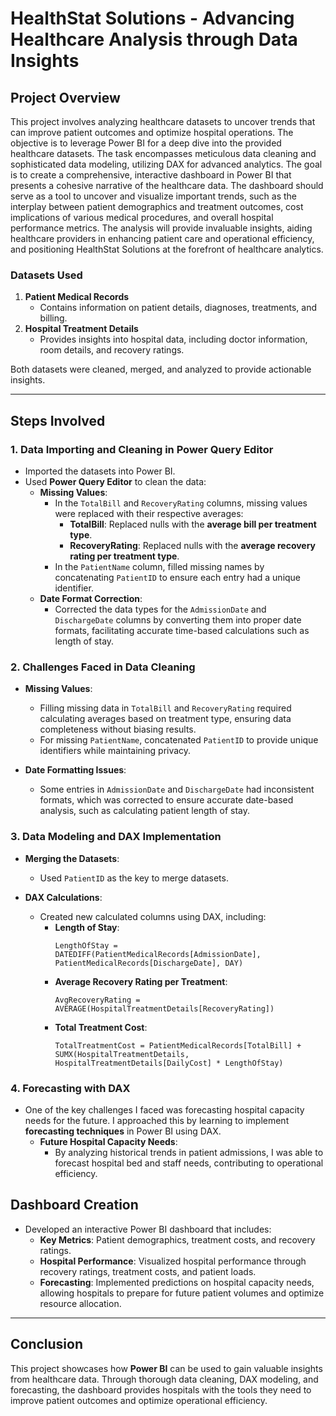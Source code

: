 #  HealthStat Solutions - Advancing Healthcare Analysis through Data Insights

## **Project Overview**

This project involves analyzing healthcare datasets to uncover trends that can improve patient outcomes and optimize hospital operations. The objective is to leverage Power BI for a deep dive into the provided healthcare datasets. The task encompasses meticulous data cleaning and sophisticated data modeling, utilizing DAX for advanced analytics. 
The goal is to create a comprehensive, interactive dashboard in Power BI that presents a cohesive narrative of the healthcare data. The dashboard should serve as a tool to uncover and visualize important trends, such as the interplay between patient demographics and treatment outcomes, cost implications of various medical procedures, and overall hospital performance metrics. 
The analysis will provide invaluable insights, aiding healthcare providers in enhancing patient care and operational efficiency, and positioning HealthStat Solutions at the forefront of healthcare analytics.

### **Datasets Used**

1. **Patient Medical Records**
   - Contains information on patient details, diagnoses, treatments, and billing.
2. **Hospital Treatment Details**
   - Provides insights into hospital data, including doctor information, room details, and recovery ratings.

Both datasets were cleaned, merged, and analyzed to provide actionable insights.

---

## **Steps Involved**

### 1. **Data Importing and Cleaning in Power Query Editor**

- Imported the datasets into Power BI.
- Used **Power Query Editor** to clean the data:
  - **Missing Values**:
    - In the `TotalBill` and `RecoveryRating` columns, missing values were replaced with their respective averages:
      - **TotalBill**: Replaced nulls with the **average bill per treatment type**.
      - **RecoveryRating**: Replaced nulls with the **average recovery rating per treatment type**.
    - In the `PatientName` column, filled missing names by concatenating `PatientID` to ensure each entry had a unique identifier.
  - **Date Format Correction**:
    - Corrected the data types for the `AdmissionDate` and `DischargeDate` columns by converting them into proper date formats, facilitating accurate time-based calculations such as length of stay.

### 2. **Challenges Faced in Data Cleaning**

- **Missing Values**:
  - Filling missing data in `TotalBill` and `RecoveryRating` required calculating averages based on treatment type, ensuring data completeness without biasing results.
  - For missing `PatientName`, concatenated `PatientID` to provide unique identifiers while maintaining privacy.
  
- **Date Formatting Issues**:
  - Some entries in `AdmissionDate` and `DischargeDate` had inconsistent formats, which was corrected to ensure accurate date-based analysis, such as calculating patient length of stay.

### 3. **Data Modeling and DAX Implementation**

- **Merging the Datasets**:
  - Used `PatientID` as the key to merge datasets.

- **DAX Calculations**:
  - Created new calculated columns using DAX, including:
    - **Length of Stay**:
      ```DAX
      LengthOfStay = DATEDIFF(PatientMedicalRecords[AdmissionDate], PatientMedicalRecords[DischargeDate], DAY)
      ```
    - **Average Recovery Rating per Treatment**:
      ```DAX
      AvgRecoveryRating = AVERAGE(HospitalTreatmentDetails[RecoveryRating])
      ```
    - **Total Treatment Cost**:
      ```DAX
      TotalTreatmentCost = PatientMedicalRecords[TotalBill] + SUMX(HospitalTreatmentDetails, HospitalTreatmentDetails[DailyCost] * LengthOfStay)
      ```

### 4. **Forecasting with DAX**

- One of the key challenges I faced was forecasting hospital capacity needs for the future. I approached this by learning to implement **forecasting techniques** in Power BI using DAX.
  - **Future Hospital Capacity Needs**:
    - By analyzing historical trends in patient admissions, I was able to forecast hospital bed and staff needs, contributing to operational efficiency.



## **Dashboard Creation**

- Developed an interactive Power BI dashboard that includes:
  - **Key Metrics**: Patient demographics, treatment costs, and recovery ratings.
  - **Hospital Performance**: Visualized hospital performance through recovery ratings, treatment costs, and patient loads.
  - **Forecasting**: Implemented predictions on hospital capacity needs, allowing hospitals to prepare for future patient volumes and optimize resource allocation.

---

## **Conclusion**

This project showcases how **Power BI** can be used to gain valuable insights from healthcare data. Through thorough data cleaning, DAX modeling, and forecasting, the dashboard provides hospitals with the tools they need to improve patient outcomes and optimize operational efficiency.
